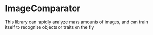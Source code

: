 # ImageComparator
This library can rapidly analyze mass amounts of images, and can train itself to recognize objects or traits on the fly
